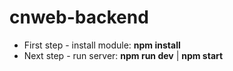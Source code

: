 # cnweb-backend

- First step - install module: __npm install__
- Next step - run server: __npm run dev__ | __npm start__

